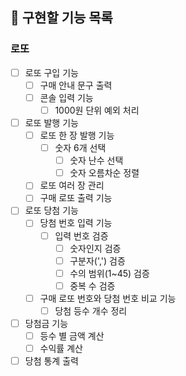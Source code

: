 ## 🧭 구현할 기능 목록

### 로또  
- [ ] 로또 구입 기능  
  - [ ] 구매 안내 문구 출력  
  - [ ] 콘솔 입력 기능  
    - [ ] 1000원 단위 예외 처리  
- [ ] 로또 발행 기능  
  - [ ] 로또 한 장 발행 기능  
    - [ ] 숫자 6개 선택  
      - [ ] 숫자 난수 선택  
      - [ ] 숫자 오름차순 정렬  
  - [ ] 로또 여러 장 관리  
  - [ ] 구매 로또 출력 기능  
- [ ] 로또 당첨 기능  
  - [ ] 당첨 번호 입력 기능  
    - [ ] 입력 번호 검증  
      - [ ] 숫자인지 검증  
      - [ ] 구분자(',') 검증  
      - [ ] 수의 범위(1~45) 검증  
      - [ ] 중복 수 검증  
  - [ ] 구매 로또 번호와 당첨 번호 비교 기능  
    - [ ] 당첨 등수 개수 정리  
- [ ] 당첨금 기능  
  - [ ] 등수 별 금액 계산  
  - [ ] 수익률 계산  
- [ ] 당첨 통계 출력  
